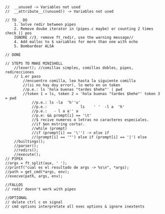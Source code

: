 	
	//  __unused -> Variables not used
	//  __attribute__((unused)) -> Variables not used
	
	// TO _ DO
		1. Solve redir between pipes
		2. Remove doube iterator in (pipes.c maybe) or counting 2 times check || pos
		IGNORE //3. remove ft_redir, use the warning message//
		4. Add malloc to $ variables for more than one with echo
		5. Bombardear ALSA

	// DONE

	// STEPS TO MAKE MINISHELL
		//lexer(); //comillas simples, comillas dobles, pipes, redirecciones
		// 1.er paso
			//encuentro comilla, leo hasta la siguiente comilla 
			//(si no hay doy error), lo meto en un token
			//p.e.: ls 'hola buenas "tardes $hehe"' | pwd 
			//token 1 = ls, token 2 = 'hola buenas "tardes $hehe"' token 3 = pwd
				//p.e.: ls -la  'h''u'
				//p.e.:               ls    ' '  -l a  'h'
				//p.e.:   - l a a'' a
				//p.e: && prompt[i] == '\t'
				//$ recive numeros o letras no caracteres especiales. 
				//if $en mstring cortar.
				//while (prompt)
				//if (prompt[i] == '\'') -> else if 
				//(prompt[i] == '"') else if (prompt[i] == '|') else
		//builtings();
		//parser();
		//redirs();
		//execute();
	// PIPEX
	//args = ft_split(aux, ' ');
	//printf("cual es el resultado de args -> %s\n", *args);
	//path = get_cmd(*args, env);
	//execve(path, args, env);

	//FALLOS
	// redir doesn't work with pipes

	//OPTIONAL
	// delete ctrl c on signal
	// cmd options interpretate all exec options & ignore inextents